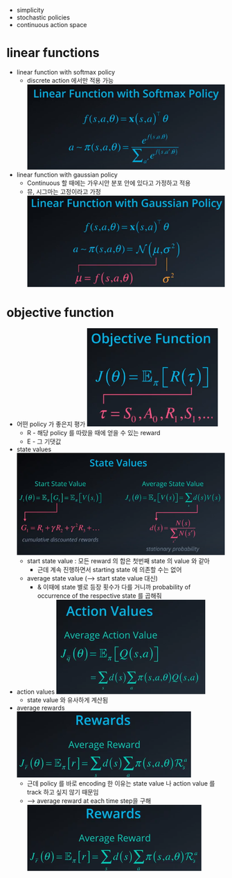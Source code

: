 * simplicity
* stochastic policies
* continuous action space

# linear functions
* linear function with softmax policy
	* discrete action 에서만 적용 가능
	![lf_with_softmax](image/7_1.png "lf_with_softmax")
* linear function with gaussian policy
	* Continuous 할 때에는 가우시안 분포 안에 있다고 가정하고 적용
	* 뮤, 시그마는 고정이라고 가정
	![lf_with_gaussian](image/7_2.png "lf_with_gaussian")

# objective function
* 어떤 policy 가 좋은지 평가
![objective_function](image/7_3.png "objective_function")
	* R - 해당 policy 를 따랐을 때에 얻을 수 있는 reward
	* E - 그 기댓값
* state values
	![state_values](image/7_4.png "state_values")
	* start state value : 모든 reward 의 합은 첫번째 state 의 value 와 같아
		* 근데 계속 진행하면서 starting state 에 의존할 수는 없어
	* average state value (--> start state value 대신)
		* & 이때에 state 별로 등장 횟수가 다를 거니까 probability of occurrence of the respective state 를 곱해줘
* action values
	![action_values](image/7_5.png "action_values")
	* state value 와 유사하게 계산됨
* average rewards
	![average_reward](image/7_6.png "average_reward")
	* 근데 policy 를 바로 encoding 한 이유는 state value 나 action value 를 track 하고 싶지 않기 때문임
	* --> average reward at each time step을 구해
![summary](image/7_6.png "summary")
